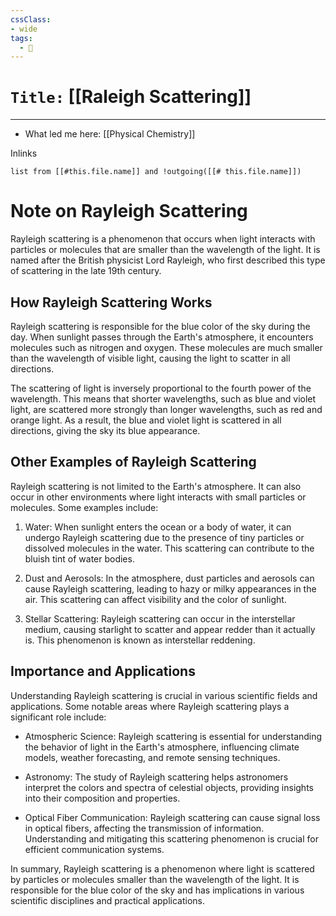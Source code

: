 ```yaml
---
cssClass:
- wide
tags:
  - 🧪
---
```


# `Title:` [[Raleigh Scattering]]
--- 

- What led me here: [[Physical Chemistry]]

Inlinks
```dataview 
list from [[#this.file.name]] and !outgoing([[# this.file.name]]) 
```

# Note on Rayleigh Scattering

Rayleigh scattering is a phenomenon that occurs when light interacts with particles or molecules that are smaller than the wavelength of the light. It is named after the British physicist Lord Rayleigh, who first described this type of scattering in the late 19th century.

## How Rayleigh Scattering Works

Rayleigh scattering is responsible for the blue color of the sky during the day. When sunlight passes through the Earth's atmosphere, it encounters molecules such as nitrogen and oxygen. These molecules are much smaller than the wavelength of visible light, causing the light to scatter in all directions.

The scattering of light is inversely proportional to the fourth power of the wavelength. This means that shorter wavelengths, such as blue and violet light, are scattered more strongly than longer wavelengths, such as red and orange light. As a result, the blue and violet light is scattered in all directions, giving the sky its blue appearance.

## Other Examples of Rayleigh Scattering

Rayleigh scattering is not limited to the Earth's atmosphere. It can also occur in other environments where light interacts with small particles or molecules. Some examples include:

1. Water: When sunlight enters the ocean or a body of water, it can undergo Rayleigh scattering due to the presence of tiny particles or dissolved molecules in the water. This scattering can contribute to the bluish tint of water bodies.

2. Dust and Aerosols: In the atmosphere, dust particles and aerosols can cause Rayleigh scattering, leading to hazy or milky appearances in the air. This scattering can affect visibility and the color of sunlight.

3. Stellar Scattering: Rayleigh scattering can occur in the interstellar medium, causing starlight to scatter and appear redder than it actually is. This phenomenon is known as interstellar reddening.

## Importance and Applications

Understanding Rayleigh scattering is crucial in various scientific fields and applications. Some notable areas where Rayleigh scattering plays a significant role include:

- Atmospheric Science: Rayleigh scattering is essential for understanding the behavior of light in the Earth's atmosphere, influencing climate models, weather forecasting, and remote sensing techniques.

- Astronomy: The study of Rayleigh scattering helps astronomers interpret the colors and spectra of celestial objects, providing insights into their composition and properties.

- Optical Fiber Communication: Rayleigh scattering can cause signal loss in optical fibers, affecting the transmission of information. Understanding and mitigating this scattering phenomenon is crucial for efficient communication systems.

In summary, Rayleigh scattering is a phenomenon where light is scattered by particles or molecules smaller than the wavelength of the light. It is responsible for the blue color of the sky and has implications in various scientific disciplines and practical applications.